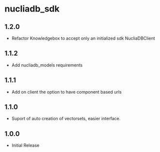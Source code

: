 # nucliadb_sdk

## 1.2.0

- Refactor Knowledgebox to accept only an initialized sdk NucliaDBClient

## 1.1.2

- Add nucliadb_models requirements

## 1.1.1

- Add on client the option to have component based urls

## 1.1.0

- Suport of auto creation of vectorsets, easier interface.

## 1.0.0

- Initial Release
